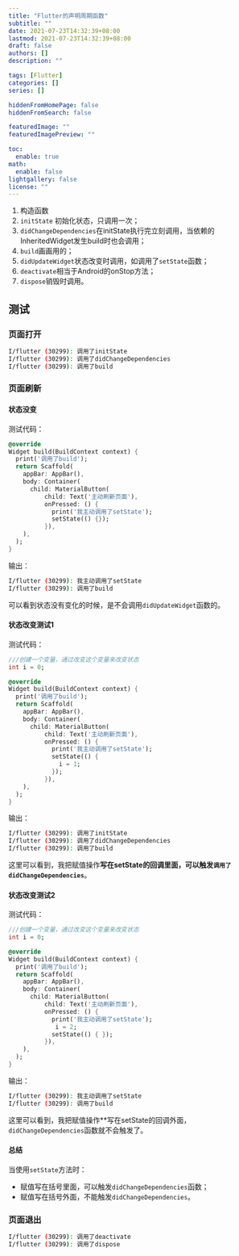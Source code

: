 ```yaml
---
title: "Flutter的声明周期函数"
subtitle: ""
date: 2021-07-23T14:32:39+08:00
lastmod: 2021-07-23T14:32:39+08:00
draft: false
authors: []
description: ""

tags: [Flutter]
categories: []
series: []

hiddenFromHomePage: false
hiddenFromSearch: false

featuredImage: ""
featuredImagePreview: ""

toc:
  enable: true
math:
  enable: false
lightgallery: false
license: ""
---
```


<!--more-->

1. 构造函数
2. `initState` 初始化状态，只调用一次；
3. `didChangeDependencies`在initState执行完立刻调用，当依赖的InheritedWidget发生build时也会调用；
4. `build`画画用的；
5. `didUpdateWidget`状态改变时调用，如调用了`setState`函数；
6. `deactivate`相当于Android的onStop方法；
7. `dispose`销毁时调用。

## 测试

### 页面打开

```bash
I/flutter (30299): 调用了initState
I/flutter (30299): 调用了didChangeDependencies
I/flutter (30299): 调用了build
```

### 页面刷新

#### 状态没变

测试代码：

```dart
@override
Widget build(BuildContext context) {
  print('调用了build');
  return Scaffold(
    appBar: AppBar(),
    body: Container(
      child: MaterialButton(
          child: Text('主动刷新页面'),
          onPressed: () {
            print('我主动调用了setState');
            setState(() {});
          }),
    ),
  );
}
```

输出：

```bash
I/flutter (30299): 我主动调用了setState
I/flutter (30299): 调用了build
```

可以看到状态没有变化的时候，是不会调用`didUpdateWidget`函数的。

#### 状态改变测试1

测试代码：

```dart
///创建一个变量，通过改变这个变量来改变状态
int i = 0;

@override
Widget build(BuildContext context) {
  print('调用了build');
  return Scaffold(
    appBar: AppBar(),
    body: Container(
      child: MaterialButton(
          child: Text('主动刷新页面'),
          onPressed: () {
            print('我主动调用了setState');
            setState(() {
              i = 1;
            });
          }),
    ),
  );
}
```

输出：

```bash
I/flutter (30299): 调用了initState
I/flutter (30299): 调用了didChangeDependencies
I/flutter (30299): 调用了build
```

这里可以看到，我把赋值操作**写在setState的回调里面，可以触发`调用了didChangeDependencies`**。

#### 状态改变测试2

测试代码：

```dart
///创建一个变量，通过改变这个变量来改变状态
int i = 0;

@override
Widget build(BuildContext context) {
  print('调用了build');
  return Scaffold(
    appBar: AppBar(),
    body: Container(
      child: MaterialButton(
          child: Text('主动刷新页面'),
          onPressed: () {
            print('我主动调用了setState');
             i = 2;
            setState(() { });
          }),
    ),
  );
}
```

输出：

```bash
I/flutter (30299): 我主动调用了setState
I/flutter (30299): 调用了build
```

这里可以看到，我把赋值操作**写在setState的回调外面，`didChangeDependencies`函数就不会触发了。

#### 总结

当使用`setState`方法时：
- 赋值写在括号里面，可以触发`didChangeDependencies`函数；
- 赋值写在括号外面，不能触发`didChangeDependencies`。

### 页面退出

```bash
I/flutter (30299): 调用了deactivate
I/flutter (30299): 调用了dispose
```